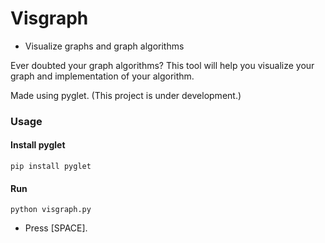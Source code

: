 # Visgraph

* Visualize graphs and graph algorithms

Ever doubted your graph algorithms? 
This tool will help you visualize your graph and implementation of your algorithm.

Made using pyglet. (This project is under development.)


### Usage

#### Install pyglet
```
pip install pyglet
```
#### Run
```
python visgraph.py

```
- Press [SPACE].

<img src="">
